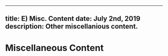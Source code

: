 -----
title: E) Misc. Content
date:  July 2nd, 2019
description: Other miscellanious content.
-----

# Miscellaneous Content